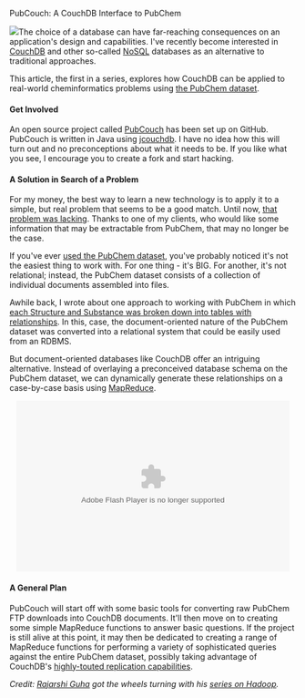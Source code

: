 PubCouch: A CouchDB Interface to PubChem

<a href="http://couchdb.apache.org/"><img src="http://depth-first.s3.amazonaws.com/20100119/couchdb.png" algin="right" class="anchor"></img></a>The choice of a database can have far-reaching consequences on an application's design and capabilities. I've recently become interested in [CouchDB](http://couchdb.apache.org/) and other so-called [NoSQL](http://en.wikipedia.org/wiki/NoSQL) databases as an alternative to traditional approaches.

This article, the first in a series, explores how CouchDB can be applied to real-world cheminformatics problems using [the PubChem dataset](http://depth-first.com/articles/2006/09/29/hacking-pubchem-direct-access-with-ftp).

#### Get Involved

An open source project called [PubCouch](http://github.com/rapodaca/pubcouch) has been set up on GitHub. PubCouch is written in Java using [jcouchdb](http://code.google.com/p/jcouchdb/). I have no idea how this will turn out and no preconceptions about what it needs to be. If you like what you see, I encourage you to create a fork and start hacking.

#### A Solution in Search of a Problem

For my money, the best way to learn a new technology is to apply it to a simple, but real problem that seems to be a good match. Until now, [that problem was lacking](http://depth-first.com/articles/2009/04/22/couchdb-for-chemistry). Thanks to one of my clients, who would like some information that may be extractable from PubChem, that may no longer be the case.

If you've ever [used the PubChem dataset](http://depth-first.com/articles/2006/09/29/hacking-pubchem-direct-access-with-ftp), you've probably noticed it's not the easiest thing to work with. For one thing - it's BIG. For another, it's not relational; instead, the PubChem dataset consists of a collection of individual documents assembled into files.

Awhile back, I wrote about one approach to working with PubChem in which [each Structure and Substance was broken down into tables with relationships](http://depth-first.com/articles/2008/05/26/simple-cas-number-lookup-and-more-with-chempedia). In this, case, the document-oriented nature of the PubChem dataset was converted into a relational system that could be easily used from an RDBMS.

But document-oriented databases like CouchDB offer an intriguing alternative. Instead of overlaying a preconceived database schema on the PubChem dataset, we can dynamically generate these relationships on a case-by-case basis using [MapReduce](http://wiki.apache.org/couchdb/Introduction_to_CouchDB_views).

<center><embed src="http://blip.tv/play/AcrAPwI" type="application/x-shockwave-flash" width="480" height="300" allowscriptaccess="always" allowfullscreen="true"></embed></center>

#### A General Plan

PubCouch will start off with some basic tools for converting raw PubChem FTP downloads into CouchDB documents. It'll then move on to creating some simple MapReduce functions to answer basic questions. If the project is still alive at this point, it may then be dedicated to creating a range of MapReduce functions for performing a variety of sophisticated queries against the entire PubChem dataset, possibly taking advantage of CouchDB's [highly-touted replication capabilities](http://books.couchdb.org/relax/reference/replication).

*Credit: [Rajarshi Guha]() got the wheels turning with his [series on Hadoop](http://blog.rguha.net/?p=289).*